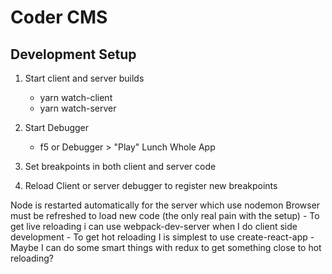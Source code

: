 # Coder CMS


## Development Setup

1. Start client and server builds
    - yarn watch-client
    - yarn watch-server

2. Start Debugger
    - f5 or Debugger > "Play" Lunch Whole App

3. Set breakpoints in both client and server code

4. Reload Client or server debugger to register new breakpoints

Node is restarted automatically for the server which use nodemon
Browser must be refreshed to load new code (the only real pain with the setup)
    - To get live reloading i can use webpack-dev-server when I do client side development
    - To get hot reloading I is simplest to use create-react-app
        - Maybe I can do some smart things with redux to get something close to hot reloading?  


